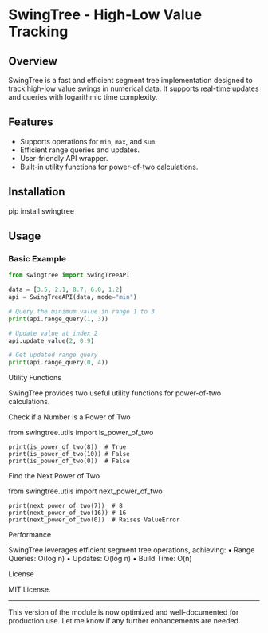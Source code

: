 #  SwingTree - High-Low Value Tracking

## Overview
SwingTree is a fast and efficient segment tree implementation designed to track high-low value swings in numerical data. It supports real-time updates and queries with logarithmic time complexity.

## Features
- Supports operations for `min`, `max`, and `sum`.
- Efficient range queries and updates.
- User-friendly API wrapper.
- Built-in utility functions for power-of-two calculations.

## Installation

pip install swingtree

## Usage

### Basic Example

```python
from swingtree import SwingTreeAPI

data = [3.5, 2.1, 8.7, 6.0, 1.2]
api = SwingTreeAPI(data, mode="min")

# Query the minimum value in range 1 to 3
print(api.range_query(1, 3))

# Update value at index 2
api.update_value(2, 0.9)

# Get updated range query
print(api.range_query(0, 4))
```
Utility Functions

SwingTree provides two useful utility functions for power-of-two calculations.

Check if a Number is a Power of Two

from swingtree.utils import is_power_of_two
```
print(is_power_of_two(8))  # True
print(is_power_of_two(10)) # False
print(is_power_of_two(0))  # False
```
Find the Next Power of Two

from swingtree.utils import next_power_of_two
```
print(next_power_of_two(7))  # 8
print(next_power_of_two(16)) # 16
print(next_power_of_two(0))  # Raises ValueError
```
Performance

SwingTree leverages efficient segment tree operations, achieving:
	•	Range Queries: O(log n)
	•	Updates: O(log n)
	•	Build Time: O(n)

License

MIT License.

---

This version of the module is now optimized and well-documented for production use. Let me know if any further enhancements are needed.
